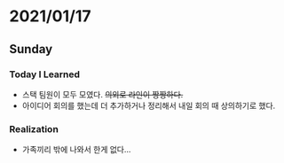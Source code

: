 # 2021/01/17

## Sunday

### Today I Learned

* 스택 팀원이 모두 모였다. ~~의외로 라인이 짱짱하다.~~
* 아이디어 회의를 했는데 더 추가하거나 정리해서 내일 회의 때 상의하기로 했다.

### Realization

* 가족끼리 밖에 나와서 한게 없다...